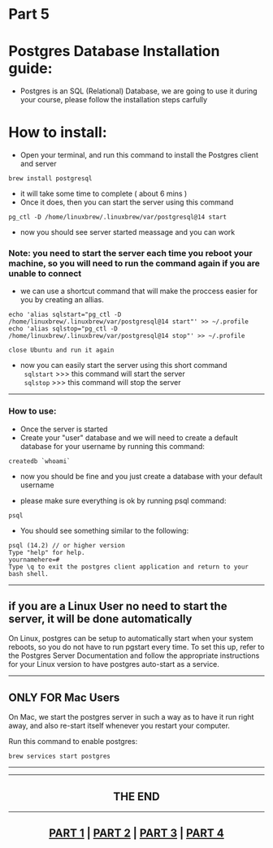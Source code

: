 # Part 5

# Postgres Database Installation guide:

- Postgres is an SQL (Relational) Database, we are going to use it during your course, please follow the installation steps carfully

# How to install:

- Open your terminal, and run this command to install the Postgres client and server

```
brew install postgresql
```

- it will take some time to complete ( about 6 mins )
- Once it does, then you can start the server using this command <br>

```
pg_ctl -D /home/linuxbrew/.linuxbrew/var/postgresql@14 start
```

- now you should see server started meassage and you can work
  ![]()

### Note: you need to start the server each time you reboot your machine, so you will need to run the command again if you are unable to connect

- we can use a shortcut command that will make the proccess easier for you by creating an allias.

```
echo 'alias sqlstart="pg_ctl -D /home/linuxbrew/.linuxbrew/var/postgresql@14 start"' >> ~/.profile
echo 'alias sqlstop="pg_ctl -D /home/linuxbrew/.linuxbrew/var/postgresql@14 stop"' >> ~/.profile
```

`close Ubuntu and run it again`

- now you can easily start the server using this short command <br>
  ` sqlstart` >>> this command will start the server <br>
  ` sqlstop` >>> this command will stop the server

---

### How to use:

- Once the server is started
- Create your "user" database and we will need to create a default database for your username by running this command:

```
createdb `whoami`
```

- now you should be fine and you just create a database with your default username

- please make sure everything is ok by running psql command:

```
psql
```

- You should see something similar to the following:

```
psql (14.2) // or higher version
Type "help" for help.
yournamehere=#
Type \q to exit the postgres client application and return to your bash shell.
```

---

## if you are a Linux User no need to start the server, it will be done automatically

On Linux, postgres can be setup to automatically start when your system reboots, so you do not have to run pgstart every time. To set this up, refer to the Postgres Server Documentation and follow the appropriate instructions for your Linux version to have postgres auto-start as a service.

---

## ONLY FOR Mac Users

On Mac, we start the postgres server in such a way as to have it run right away, and also re-start itself whenever you restart your computer.

Run this command to enable postgres:

```
brew services start postgres
```

---

<hr>
<h2 align="center"> THE END </h2>
<hr>

<h2 align="center"><a href="part1.md">PART 1</a> | <a href="part2.md">PART 2</a> | <a href="part3.md">PART 3</a> | <a href="part4.md">PART 4</a></h2>
